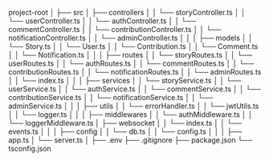 project-root
│
├── src
│   ├── controllers
│   │   └── storyController.ts
│   │   └── userController.ts
│   │   └── authController.ts
│   │   └── commentController.ts
│   │   └── contributionController.ts
│   │   └── notificationController.ts
│   │   └── adminController.ts
│   │
│   ├── models
│   │   └── Story.ts
│   │   └── User.ts
│   │   └── Contribution.ts
│   │   └── Comment.ts
│   │   └── Notification.ts
│   │
│   ├── routes
│   │   └── storyRoutes.ts
│   │   └── userRoutes.ts
│   │   └── authRoutes.ts
│   │   └── commentRoutes.ts
│   │   └── contributionRoutes.ts
│   │   └── notificationRoutes.ts
│   │   └── adminRoutes.ts
│   │   └── index.ts
│   │
│   ├── services
│   │   └── storyService.ts
│   │   └── userService.ts
│   │   └── authService.ts
│   │   └── commentService.ts
│   │   └── contributionService.ts
│   │   └── notificationService.ts
│   │   └── adminService.ts
│   │
│   ├── utils
│   │   └── errorHandler.ts
│   │   └── jwtUtils.ts
│   │   └── logger.ts
│   │
│   ├── middlewares
│   │   └── authMiddleware.ts
│   │   └── loggerMiddleware.ts
│   ├── websocket
│   │   └── index.ts
│   │   └── events.ts
│   │
│   ├── config
│   │   └── db.ts
│   │   └── config.ts
│   │
│   ├── app.ts
│   └── server.ts
│
├── .env
├── .gitignore
├── package.json
└── tsconfig.json

